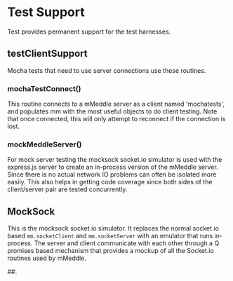 # Test Support

Test provides permanent support for the test harnesses.

## testClientSupport

Mocha tests that need to use server connections use these routines.

### mochaTestConnect()

This routine connects to a mMeddle server as a client named 'mochatests',
and populates mm with the most useful objects to do client testing.
Note that once connected, this will only attempt to reconnect if the
connection is lost.

### mockMeddleServer()

For mock server testing the mocksock socket.io simulator is used with
the express.js server to create an in-process version of the mMeddle 
server. Since there is no actual network IO problems can often be
isolated more easily. This also helps in getting code coverage since
both sides of the client/server pair are tested concurrently.

## MockSock

This is the mocksock socket.io simulator. It replaces the normal
socket.io based `mm.socketClient` and  `mm.socketServer` with an
emulator that runs in-process. The server and client communicate with
each other through a Q promises based mechanism that provides a 
mockup of all the Socket.io routines used by mMeddle.

##.

